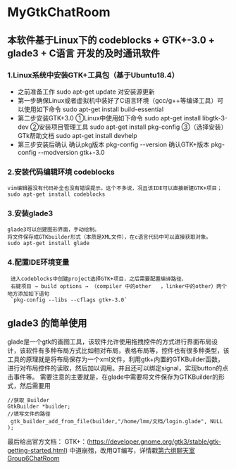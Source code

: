 # MyGtkChatRoom
## 本软件基于Linux下的  codeblocks + GTK+-3.0 + glade3 + C语言 开发的及时通讯软件

### 1.Linux系统中安装GTK+工具包（基于Ubuntu18.4）
- 之前准备工作 sudo apt-get update 对安装源更新   
- 第一步确保Linux或者虚拟机中装好了C语言环境（gcc/g++等编译工具）可以使用如下命令 sudo apt-get install build-essential
- 第二步安装GTK+3.0 
      ①Linux中使用如下命令 sudo apt-get install libgtk-3-dev  ②安装项目管理工具 sudo apt-get install pkg-config  ③（选择安装）GTk帮助文档 sudo apt-get install devhelp 
- 第三步安装后确认
     确认pkg版本 pkg-config --version   确认GTK+版本  pkg-config --modversion gtk+-3.0
### 2.安装代码编辑环境 codeblocks 
    vim编辑器没有代码补全也没有错误提示。这个不多说，况且该IDE可以直接新建GTK+项目；
    sudo apt-get install codeblocks
### 3.安装glade3
    glade3可以创建图形界面，手动绘制。
    将文件保存成GTKbuilder形式（本质是XML文件），在c语言代码中可以直接获取对象。
    sudo apt-get install glade
### 4.配置IDE环境变量
     进入codeblocks中创建project选择GTK+项目，之后需要配置编译路径，
     右键项目 → build options → （compiler 中的other   ，linker中的other）两个地方添加如下语句
     `pkg-config --libs --cflags gtk+-3.0`
## glade3 的简单使用
glade是一个gtk的画图工具，该软件允许使用拖拽控件的方式进行界面布局设计，该软件有多种布局方式比如相对布局，表格布局等，控件也有很多种类型，该工具的原理就是将布局保存为一个xml文件，利用gtk+内置的GTKBuilder函数，进行对布局控件的读取，然后加以调用。并且还可以绑定signal，实现button的点击事件等。
需要注意的主要就是，在glade中需要将文件保存为GTKBuilder的形式，然后需要用

```
//获取 Builder
GtkBuilder *builder;
//填写文件的路径
 gtk_builder_add_from_file(builder,"/home/lmm/文档/login.glade", NULL );

```
最后给出官方文档：
GTK+：(https://developer.gnome.org/gtk3/stable/gtk-getting-started.html)
中道崩殂，改用QT编写，详情戳[第六组聊天室Group6ChatRoom](https://github.com/bjdlbg/Qt)
